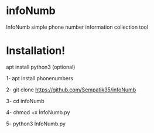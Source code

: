 # infoNumb
InfoNumb simple phone number information collection tool

# Installation!

apt install python3 (optional)

1- apt install phonenumbers

2- git clone https://github.com/Sempatik35/infoNumb

3- cd infoNumb

4- chmod +x İnfoNumb.py

5- python3 İnfoNumb.py


